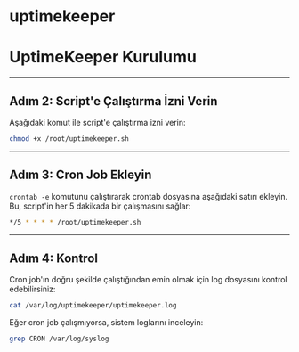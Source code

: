 # uptimekeeper



# UptimeKeeper Kurulumu
---

## Adım 2: Script'e Çalıştırma İzni Verin

Aşağıdaki komut ile script'e çalıştırma izni verin:

```bash
chmod +x /root/uptimekeeper.sh
```

---

## Adım 3: Cron Job Ekleyin

`crontab -e` komutunu çalıştırarak crontab dosyasına aşağıdaki satırı ekleyin. Bu, script'in her 5 dakikada bir çalışmasını sağlar:

```bash
*/5 * * * * /root/uptimekeeper.sh
```

---

## Adım 4: Kontrol

Cron job'ın doğru şekilde çalıştığından emin olmak için log dosyasını kontrol edebilirsiniz:

```bash
cat /var/log/uptimekeeper/uptimekeeper.log
```

Eğer cron job çalışmıyorsa, sistem loglarını inceleyin:

```bash
grep CRON /var/log/syslog
```
